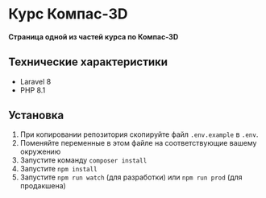 # Курс Компас-3D 

#### Страница одной из частей курса по Компас-3D

## Технические характеристики
- Laravel 8
- PHP 8.1

## Установка
1. При копировании репозитория скопируйте файл `.env.example` в `.env`.
2. Поменяйте переменные в этом файле на соответствующие вашему окружению
3. Запустите команду `composer install`
4. Запустите `npm install`
5. Запустите `npm run watch` (для разработки) или `npm run prod` (для продакшена)